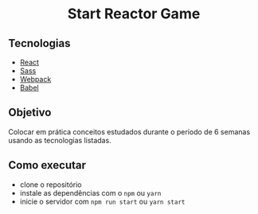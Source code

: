 <h1 align="center">
  Start Reactor Game
</h1>

## Tecnologias

- [React](https://reactjs.org)
- [Sass](https://sass-lang.com/)
- [Webpack](https://webpack.js.org/)
- [Babel](https://babeljs.io/)

## Objetivo

Colocar em prática conceitos estudados durante o período de 6 semanas usando as tecnologias listadas.

## Como executar

- clone o repositório
- instale as dependências com o `npm` ou `yarn`
- inicie o servidor com `npm run start` ou `yarn start`
